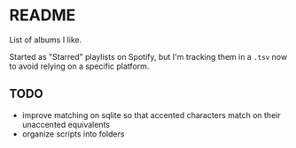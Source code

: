 # README

List of albums I like.

Started as "Starred" playlists on Spotify, but I'm tracking them in a `.tsv` now to avoid relying on a specific platform.

## TODO

- improve matching on sqlite so that accented characters match on their unaccented equivalents
- organize scripts into folders
